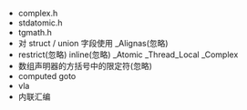 - complex.h
- stdatomic.h
- tgmath.h
- 对 struct / union 字段使用 \_Alignas(忽略)
- restrict(忽略) inline(忽略) \_Atomic \_Thread_Local \_Complex
- 数组声明器的方括号中的限定符(忽略)
- computed goto
- vla
- 内联汇编
